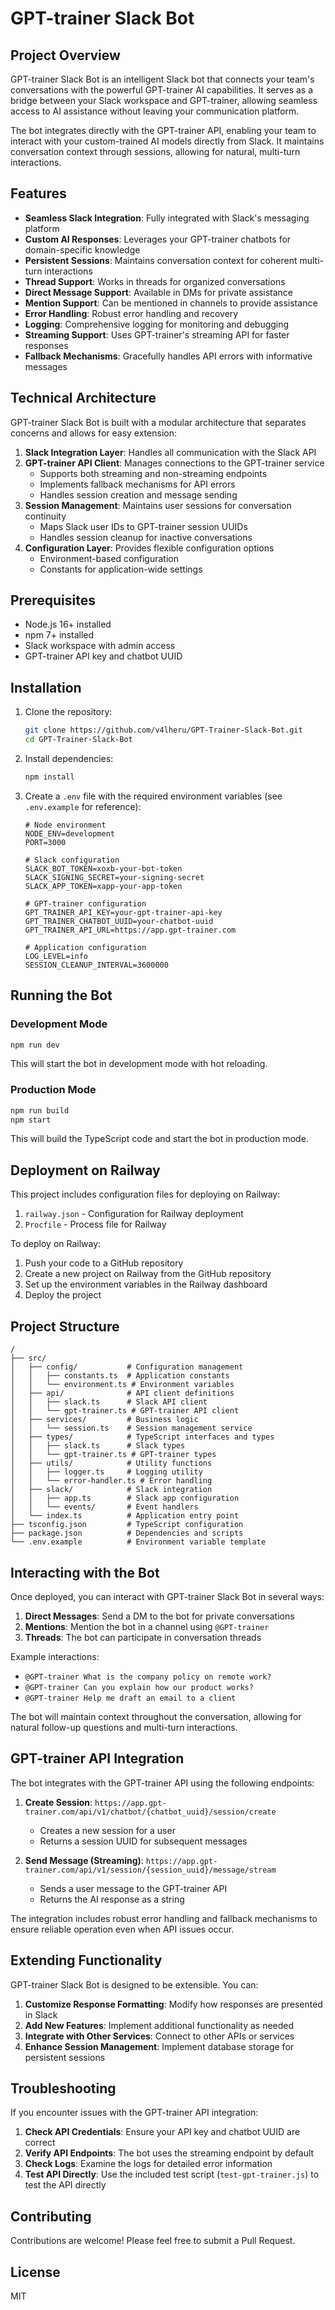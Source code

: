 # GPT-trainer Slack Bot

## Project Overview

GPT-trainer Slack Bot is an intelligent Slack bot that connects your team's conversations with the powerful GPT-trainer AI capabilities. It serves as a bridge between your Slack workspace and GPT-trainer, allowing seamless access to AI assistance without leaving your communication platform.

The bot integrates directly with the GPT-trainer API, enabling your team to interact with your custom-trained AI models directly from Slack. It maintains conversation context through sessions, allowing for natural, multi-turn interactions.

## Features

- **Seamless Slack Integration**: Fully integrated with Slack's messaging platform
- **Custom AI Responses**: Leverages your GPT-trainer chatbots for domain-specific knowledge
- **Persistent Sessions**: Maintains conversation context for coherent multi-turn interactions
- **Thread Support**: Works in threads for organized conversations
- **Direct Message Support**: Available in DMs for private assistance
- **Mention Support**: Can be mentioned in channels to provide assistance
- **Error Handling**: Robust error handling and recovery
- **Logging**: Comprehensive logging for monitoring and debugging
- **Streaming Support**: Uses GPT-trainer's streaming API for faster responses
- **Fallback Mechanisms**: Gracefully handles API errors with informative messages

## Technical Architecture

GPT-trainer Slack Bot is built with a modular architecture that separates concerns and allows for easy extension:

1. **Slack Integration Layer**: Handles all communication with the Slack API
2. **GPT-trainer API Client**: Manages connections to the GPT-trainer service
   - Supports both streaming and non-streaming endpoints
   - Implements fallback mechanisms for API errors
   - Handles session creation and message sending
3. **Session Management**: Maintains user sessions for conversation continuity
   - Maps Slack user IDs to GPT-trainer session UUIDs
   - Handles session cleanup for inactive conversations
4. **Configuration Layer**: Provides flexible configuration options
   - Environment-based configuration
   - Constants for application-wide settings

## Prerequisites

- Node.js 16+ installed
- npm 7+ installed
- Slack workspace with admin access
- GPT-trainer API key and chatbot UUID

## Installation

1. Clone the repository:
   ```bash
   git clone https://github.com/v4lheru/GPT-Trainer-Slack-Bot.git
   cd GPT-Trainer-Slack-Bot
   ```

2. Install dependencies:
   ```bash
   npm install
   ```

3. Create a `.env` file with the required environment variables (see `.env.example` for reference):
   ```
   # Node environment
   NODE_ENV=development
   PORT=3000

   # Slack configuration
   SLACK_BOT_TOKEN=xoxb-your-bot-token
   SLACK_SIGNING_SECRET=your-signing-secret
   SLACK_APP_TOKEN=xapp-your-app-token

   # GPT-trainer configuration
   GPT_TRAINER_API_KEY=your-gpt-trainer-api-key
   GPT_TRAINER_CHATBOT_UUID=your-chatbot-uuid
   GPT_TRAINER_API_URL=https://app.gpt-trainer.com

   # Application configuration
   LOG_LEVEL=info
   SESSION_CLEANUP_INTERVAL=3600000
   ```

## Running the Bot

### Development Mode

```bash
npm run dev
```

This will start the bot in development mode with hot reloading.

### Production Mode

```bash
npm run build
npm start
```

This will build the TypeScript code and start the bot in production mode.

## Deployment on Railway

This project includes configuration files for deploying on Railway:

1. `railway.json` - Configuration for Railway deployment
2. `Procfile` - Process file for Railway

To deploy on Railway:

1. Push your code to a GitHub repository
2. Create a new project on Railway from the GitHub repository
3. Set up the environment variables in the Railway dashboard
4. Deploy the project

## Project Structure

```
/
├── src/
│   ├── config/           # Configuration management
│   │   ├── constants.ts  # Application constants
│   │   └── environment.ts # Environment variables
│   ├── api/              # API client definitions
│   │   ├── slack.ts      # Slack API client
│   │   └── gpt-trainer.ts # GPT-trainer API client
│   ├── services/         # Business logic
│   │   └── session.ts    # Session management service
│   ├── types/            # TypeScript interfaces and types
│   │   ├── slack.ts      # Slack types
│   │   └── gpt-trainer.ts # GPT-trainer types
│   ├── utils/            # Utility functions
│   │   ├── logger.ts     # Logging utility
│   │   └── error-handler.ts # Error handling
│   ├── slack/            # Slack integration
│   │   ├── app.ts        # Slack app configuration
│   │   └── events/       # Event handlers
│   └── index.ts          # Application entry point
├── tsconfig.json         # TypeScript configuration
├── package.json          # Dependencies and scripts
└── .env.example          # Environment variable template
```

## Interacting with the Bot

Once deployed, you can interact with GPT-trainer Slack Bot in several ways:

1. **Direct Messages**: Send a DM to the bot for private conversations
2. **Mentions**: Mention the bot in a channel using `@GPT-trainer`
3. **Threads**: The bot can participate in conversation threads

Example interactions:

- `@GPT-trainer What is the company policy on remote work?`
- `@GPT-trainer Can you explain how our product works?`
- `@GPT-trainer Help me draft an email to a client`

The bot will maintain context throughout the conversation, allowing for natural follow-up questions and multi-turn interactions.

## GPT-trainer API Integration

The bot integrates with the GPT-trainer API using the following endpoints:

1. **Create Session**: `https://app.gpt-trainer.com/api/v1/chatbot/{chatbot_uuid}/session/create`
   - Creates a new session for a user
   - Returns a session UUID for subsequent messages

2. **Send Message (Streaming)**: `https://app.gpt-trainer.com/api/v1/session/{session_uuid}/message/stream`
   - Sends a user message to the GPT-trainer API
   - Returns the AI response as a string

The integration includes robust error handling and fallback mechanisms to ensure reliable operation even when API issues occur.

## Extending Functionality

GPT-trainer Slack Bot is designed to be extensible. You can:

1. **Customize Response Formatting**: Modify how responses are presented in Slack
2. **Add New Features**: Implement additional functionality as needed
3. **Integrate with Other Services**: Connect to other APIs or services
4. **Enhance Session Management**: Implement database storage for persistent sessions

## Troubleshooting

If you encounter issues with the GPT-trainer API integration:

1. **Check API Credentials**: Ensure your API key and chatbot UUID are correct
2. **Verify API Endpoints**: The bot uses the streaming endpoint by default
3. **Check Logs**: Examine the logs for detailed error information
4. **Test API Directly**: Use the included test script (`test-gpt-trainer.js`) to test the API directly

## Contributing

Contributions are welcome! Please feel free to submit a Pull Request.

## License

MIT

